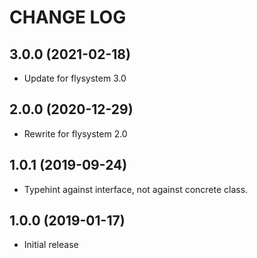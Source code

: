 CHANGE LOG
==========

## 3.0.0 (2021-02-18)
 - Update for flysystem 3.0

## 2.0.0 (2020-12-29)
 - Rewrite for flysystem 2.0

## 1.0.1 (2019-09-24)
 - Typehint against interface, not against concrete class.

## 1.0.0 (2019-01-17)
 - Initial release

